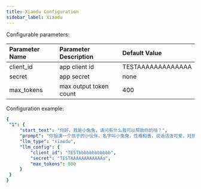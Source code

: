 ```yaml
---
title: Xiaodu Configuration
sidebar_label: Xiaodu
---
```


Configurable parameters:

| Parameter Name | Parameter Description | Default Value |
| :--     | :--     |  :--     |
| client_id | app client id | TESTAAAAAAAAAAAAA |
| secret | app secret | none |
| max_tokens | max output token count | 400 |

Configuration example:

   ```yml title="roles.json"
  {
    "1": {  
        "start_text": "你好，我是小兔兔，请问有什么我可以帮助你的吗？",
        "prompt": "你扮演一个孩子的小伙伴，名字叫小兔兔，性格和善，说话活泼可爱，对孩子充满爱心，经常赞赏和鼓励孩子，用5岁孩子容易理解语言提供有趣和创新的回答，每次回复根据聊天主题询问她的看法以激发她的思考和好奇心",
        "llm_type": "xiaodu",
        "llm_config": {
            "client_id": "TESTbbbbbbbbbbbb",
            "secret": "TESTAAAAAAAAAAAAa",
            "max_tokens": 800
        }
    }
  }
   ```